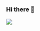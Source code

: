 ### Hi there 👋

<!--
**Shivam-officials/Shivam-officials** is a ✨ _special_ ✨ repository because its `README.md` (this file) appears on your GitHub profile.

Here are some ideas to get you started:

- 🔭 I’m currently working on ...
- 🌱 I’m currently learning ...
- 👯 I’m looking to collaborate on ...
- 🤔 I’m looking for help with ...
- 💬 Ask me about ...
- 📫 How to reach me: ...
- 😄 Pronouns: ...
- ⚡ Fun fact: ...
-->

    
<img 
   src="https://github-readme-stats.vercel.app/api?username=Shivam-officials&show_icons=true&theme=tokyonight" 
/>
